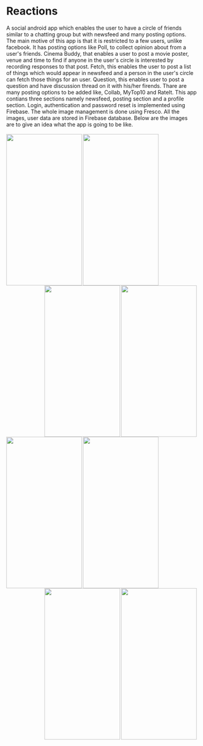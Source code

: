 # Reactions
A social android app which enables the user to have a circle of friends similar to a chatting group but with newsfeed and many posting options. The main motive of this app is that it is restricted to a few users, unlike facebook.
It has posting options like Poll, to collect opinion about from a user's friends.
Cinema Buddy, that enables a user to post a movie poster, venue and time to find if anyone in the user's circle is interested by recording responses to that post.
Fetch, this enables the user to post a list of things which would appear in newsfeed and a person in the user's circle can fetch those things for an user.
Question, this enables user to post a question and have discussion thread on it with his/her firends.
Thare are many posting options to be added like, Collab, MyTop10 and RateIt.
This app contians three sections namely newsfeed, posting section and a profile section.
Login, authentication and password reset is implemented using Firebase. The whole image management is done using Fresco.
All the images, user data are stored in Firebase database. Below are the images are to give an idea what the app is going to be like.
<br> 
<br>
<img align="left" width="200" height="400" src="https://firebasestorage.googleapis.com/v0/b/puchotask1-1526928371246.appspot.com/o/Screenshot_20190902-184504.jpg?alt=media&token=49e3b41d-1a8f-45b9-b3f4-5f4d83f7149f">
<img align="center" width="200" height="400" src="https://firebasestorage.googleapis.com/v0/b/puchotask1-1526928371246.appspot.com/o/Screenshot_20190902-184510.jpg?alt=media&token=ea08e68f-2e82-4e6b-9eb8-2b40682eb380">
<img align="right" width="200" height="400" src="https://firebasestorage.googleapis.com/v0/b/puchotask1-1526928371246.appspot.com/o/Screenshot_20190902-184032.jpg?alt=media&token=69a44a24-291e-43b7-b7de-da4df583384f">
<img align="right" width="200" height="400" src="https://firebasestorage.googleapis.com/v0/b/puchotask1-1526928371246.appspot.com/o/Screenshot_20190902-184027.jpg?alt=media&token=f838ae87-2ffb-463a-b8f2-15162b9ecd5a">
<br>
<br>
<img align="left" width="200" height="400" src="https://firebasestorage.googleapis.com/v0/b/puchotask1-1526928371246.appspot.com/o/Screenshot_20190902-184210.jpg?alt=media&token=2463a2cf-cbe3-4b39-b859-9c0fcda680c4">
<img align="center" width="200" height="400" src="https://firebasestorage.googleapis.com/v0/b/puchotask1-1526928371246.appspot.com/o/Screenshot_20190902-184339.jpg?alt=media&token=3ca30751-8cc3-40d2-bcc2-f7e9eddd6fd1">
<img align="right" width="200" height="400" src="https://firebasestorage.googleapis.com/v0/b/puchotask1-1526928371246.appspot.com/o/Screenshot_20190902-184455.jpg?alt=media&token=667c9466-5dc3-4d9f-b023-ed9a1ec5c461">
<img align="right" width="200" height="400" src="https://firebasestorage.googleapis.com/v0/b/puchotask1-1526928371246.appspot.com/o/Screenshot_20190902-184350.jpg?alt=media&token=b6ef398a-9380-4207-bd07-db2f2ffbf769">
